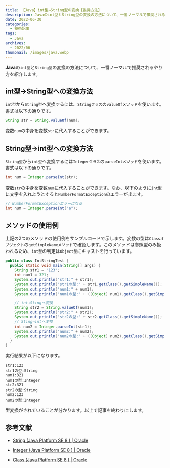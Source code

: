 ```yaml
---
title: 【Java】int型⇔String型の変換【推奨方法】
description: Javaのint型とString型の変換の方法について、一番ノーマルで推奨されるやり方を紹介します。
date: 2022-06-30
categories: 
  - 技術記事
tags: 
  - Java
archives: 
  - 2022/06
thumbnail: /images/java.webp
---
```


**Java**の`int型`と`String型`の変換の方法について、一番ノーマルで推奨されるやり方を紹介します。

<!--more-->

## int型→String型への変換方法

`int型`から`String型`へ変換するには、`Stringクラス`の`valueOfメソッド`を使います。書式は以下の通りです。

```java {lineNos="inline", name="valueOfメソッドの書式例"}
String str = String.valueOf(num);
```

変数`num`の中身を変数`str`に代入することができます。

## String型→int型への変換方法

`String型`から`int型`へ変換するには`Integerクラス`の`parseIntメソッド`を使います。書式は以下の通りです。

```java {lineNos="inline", name="parseIntメソッドの書式例"}
int num = Integer.parseInt(str);
```

変数`str`の中身を変数`num`に代入することができます。なお、以下のように`int型`に文字を入れようとすると`NumberFormatException`のエラーが出ます。

```java {lineNos="inline", name="parseIntメソッドの書式例"}
// NumberFormatExceptionエラーになる
int num = Integer.parseInt("a");
```

## メソッドの使用例

上記の2つのメソッドの使用例をサンプルコードで示します。変数の型は`Classオブジェクト`の`getSimpleNameメソッド`で確認します。このメソッドは参照型のみ扱われるため、`int型`の判定は`Object型`にキャストを行っています。

```java {lineNos="inline", name="IntStringTest.java"}
public class IntStringTest {
  public static void main(String[] args) {
    String str1 = "123";
    int num1 = 321;
    System.out.println("str1:" + str1);
    System.out.println("str1の型:" + str1.getClass().getSimpleName());
    System.out.println("num1:" + num1);
    System.out.println("num1の型:" + ((Object) num1).getClass().getSimpleName());

    // int→Stingへ変換
    String str2 = String.valueOf(num1);
    System.out.println("str2:" + str2);
    System.out.println("str2の型:" + str2.getClass().getSimpleName());
    // Sting→intへ変換
    int num2 = Integer.parseInt(str1);
    System.out.println("num2:" + num2);
    System.out.println("num2の型:" + ((Object) num2).getClass().getSimpleName());
  }
}
```

実行結果が以下になります。

```plaintext {lineNos="inline", name="出力結果"}
str1:123
str1の型:String
num1:321
num1の型:Integer
str2:321
str2の型:String
num2:123
num2の型:Integer
```

型変換がされていることが分かります。以上で記事を終わりにします。

## 参考文献

* [String (Java Platform SE 8 ) | Oracle](https://docs.oracle.com/javase/jp/8/docs/api/java/lang/String.html)

* [Integer (Java Platform SE 8 ) | Oracle](https://docs.oracle.com/javase/jp/8/docs/api/java/lang/Integer.html)

* [Class (Java Platform SE 8 ) | Oracle](https://docs.oracle.com/javase/jp/8/docs/api/java/lang/Class.html)